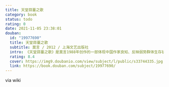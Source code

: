 ```yaml
---
title: 天堂蒜薹之歌
category: book
status: todo
rating: 0
date: 2021-11-05 23:38:01
douban:
  id: "19977690"
  title: 天堂蒜薹之歌
  subtitle: 莫言 / 2012 / 上海文艺出版社
  intro: 《天堂蒜薹之歌》是莫言1988年创作的一部体现中国作家良知、反映弱势群体生存状态的力作。小说取材于现实生活中发生的真实事件：数千农民响应县政府的号召大量种植蒜薹，结果蒜薹全部滞销，县政府官员却不闻不问，忧心如焚的农民自发聚集起来，酿成了震惊一时的“蒜薹事件”。这起被报纸报道的事件促使莫言放下正在创作中的家族小说，用了三十五天，创作出这部义愤填膺的长篇力作。在结构上，这部小说采用民间艺人演唱与正文叙述结合的互文方式，汹涌澎湃，充满力度。此次出版的为全新修订版。
  rating: 8.4
  cover: https://img9.doubanio.com/view/subject/l/public/s33744335.jpg
  link: https://book.douban.com/subject/19977690/
---
```


via wiki